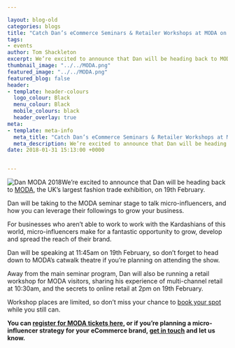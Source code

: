 ```yaml
--- 

layout: blog-old
categories: blogs
title: "Catch Dan’s eCommerce Seminars & Retailer Workshops at MODA on 19th February"
tags:
- events
author: Tom Shackleton
excerpt: We’re excited to announce that Dan will be heading back to MODA, the UK’s largest fashion trade exhibition, on 19th February.
thumbnail_image: "../../MODA.png"
featured_image: "../../MODA.png"
featured_blog: false
header:
- template: header-colours
  logo_colour: Black
  menu_colour: Black
  mobile_colours: black
  header_overlay: true
meta:
- template: meta-info
  meta_title: "Catch Dan’s eCommerce Seminars & Retailer Workshops at MODA on 19th February"
  meta_description: We’re excited to announce that Dan will be heading back to MODA, the UK’s largest fashion trade exhibition, on 19th February.
date: 2018-01-31 15:13:00 +0000


--- 
```

![Dan MODA 2018](../../Dan_Moda_Profile.jpg)We’re excited to announce that Dan will be heading back to [MODA](https://www.moda-uk.co.uk/), the UK’s largest fashion trade exhibition, on 19th February.

Dan will be taking to the MODA seminar stage to talk micro-influencers, and how you can leverage their followings to grow your business.

For businesses who aren’t able to work to work with the Kardashians of this world, micro-influencers make for a fantastic opportunity to grow, develop and spread the reach of their brand.

Dan will be speaking at 11:45am on 19th February, so don’t forget to head down to MODA’s catwalk theatre if you’re planning on attending the show.

Away from the main seminar program, Dan will also be running a retail workshop for MODA visitors, sharing his experience of multi-channel retail at 10:30am, and the secrets to online retail at 2pm on 19th February.

Workshop places are limited, so don’t miss your chance to [book your spot](https://www.moda-uk.co.uk/retail-workshops) while you still can.

**You can [register for MODA tickets here](https://registration.n200.com/survey/1j72fz3uy7ysz), or if you’re planning a micro-influencer strategy for your eCommerce brand, [get in touch](https://www.statementagency.com/contact-us) and let us know.**